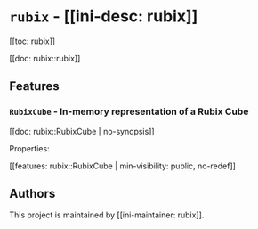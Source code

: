 # `rubix` - [[ini-desc: rubix]]

[[toc: rubix]]

[[doc: rubix::rubix]]

## Features

### `RubixCube` - In-memory representation of a Rubix Cube

[[doc: rubix::RubixCube | no-synopsis]]

Properties:

[[features: rubix::RubixCube | min-visibility: public, no-redef]]

## Authors

This project is maintained by [[ini-maintainer: rubix]].
